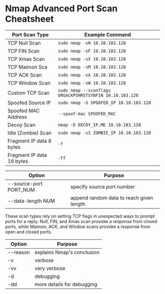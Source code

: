 # Nmap Advanced Port Scan Cheatsheet

| Port Scan Type            | Example Command
|---------------------------|--------------------------------------------------------
| TCP Null Scan	            | `sudo nmap -sN 10.10.183.128`                            |
| TCP FIN Scan 	            | `sudo nmap -sF 10.10.183.128`                            |
| TCP Xmas Scan             | `sudo nmap -sX 10.10.183.128`                            |
| TCP Maimon Sca            | `sudo nmap -sM 10.10.183.128`                            |
| TCP ACK Scan 	            | `sudo nmap -sA 10.10.183.128`                            |
| TCP Window Scan           | `sudo nmap -sW 10.10.183.128`                            |
| Custom TCP Scan           | `sudo nmap --scanflags URGACKPSHRSTSYNFIN 10.10.183.128` |
| Spoofed Source IP	        | `sudo nmap -S SPOOFED_IP 10.10.183.128`                  |
| Spoofed MAC Address       | `--spoof-mac SPOOFED_MAC`                                |
| Decoy Scan 	            | `nmap -D DECOY_IP,ME 10.10.183.128`                      |
| Idle (Zombie) Scan        | `sudo nmap -sI ZOMBIE_IP 10.10.183.128`                  |
| Fragment IP data 8 bytes  | `-f`                                                     |
| Fragment IP data 16 bytes | `-ff`                                                    |

| Option 	              | Purpose
|-------------------------|------------------------------------------| 
| --source-port PORT_NUM  | specify source port number               |
| --data-length NUM       | append random data to reach given length |

These scan types rely on setting TCP flags in unexpected ways to prompt ports for a reply. 
Null, FIN, and Xmas scan provoke a response from closed ports, while Maimon, ACK, and Window 
scans provoke a response from open and closed ports.

| Option   | Purpose                    |
|----------|----------------------------|
| --reason | explains Nmap's conclusion |
| -v       | verbose                    |
| -vv      | very verbose               |
| -d       | debugging                  |
| -dd      | more details for debugging |
